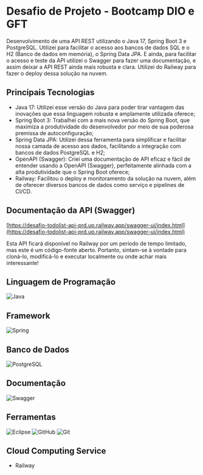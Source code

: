 # Desafio de Projeto - Bootcamp DIO e GFT

Desenvolvimento de uma API REST utilizando o Java 17, Spring Boot 3 e PostgreSQL. Utilizei para facilitar o acesso aos bancos de dados SQL e o H2 (Banco de dados em memória), o Spring Data JPA. E ainda, para facilitar o acesso e teste da API utilizei o Swagger para fazer uma documentação, e assim deixar a API REST ainda mais robusta e clara. Utilizei do Railway para fazer o deploy dessa solução na nuvem.

## Principais Tecnologias

* Java 17: Utilizei esse versão do Java para poder tirar vantagem das inovações que essa linguagem robusta e amplamente utilizada oferece;
* Spring Boot 3: Trabalhei com a mais nova versão do Spring Boot, que maximiza a produtividade do desenvolvedor por meio de sua poderosa premissa de autoconfiguração;
* Spring Data JPA: Utilizei dessa ferramenta para simplificar e facilitar nossa camada de acesso aos dados, facilitando a integração com bancos de dados PostgreSQL e H2;
* OpenAPI (Swagger): Criei uma documentação de API eficaz e fácil de entender usando a OpenAPI (Swagger), perfeitamente alinhada com a alta produtividade que o Spring Boot oferece;
* Railway: Facilitou o deploy e monitoramento da solução na nuvem, além de oferecer diversos bancos de dados como serviço e pipelines de CI/CD.

## Documentação da API (Swagger)
[https://desafio-todolist-api-prd.up.railway.app/swagger-ui/index.html](https://desafio-todolist-api-prd.up.railway.app/swagger-ui/index.html)

Esta API ficará disponível no Railway por um período de tempo limitado, mas este é um código-fonte aberto. Portanto, sintam-se à vontade para cloná-lo, modificá-lo e executar localmente ou onde achar mais interessante!

## Linguagem de Programação
![Java](https://img.shields.io/badge/java-%23ED8B00.svg?style=for-the-badge&logo=openjdk&logoColor=white)

## Framework
![Spring](https://img.shields.io/badge/spring-%236DB33F.svg?style=for-the-badge&logo=spring&logoColor=white)

## Banco de Dados
![PostgreSQL](https://img.shields.io/badge/PostgreSQL-000?style=for-the-badge&logo=postgresql)

## Documentação
![Swagger](https://img.shields.io/badge/-Swagger-%23Clojure?style=for-the-badge&logo=swagger&logoColor=white)

## Ferramentas
![Eclipse](https://img.shields.io/badge/Eclipse-FE7A16.svg?style=for-the-badge&logo=Eclipse&logoColor=white)
![GitHub](https://img.shields.io/badge/GitHub-000?style=for-the-badge&logo=github&logoColor=30A3DC)
![Git](https://img.shields.io/badge/GIT-E44C30?style=for-the-badge&logo=git&logoColor=white)

## Cloud Computing Service
* Railway

